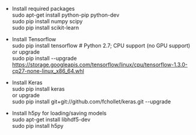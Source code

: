 - Install required packages  
sudo apt-get install python-pip python-dev  
sudo pip install numpy scipy  
sudo pip install scikit-learn

- Install Tensorflow  
sudo pip install tensorflow      # Python 2.7; CPU support (no GPU support)  
or upgrade  
sudo pip install --upgrade https://storage.googleapis.com/tensorflow/linux/cpu/tensorflow-1.3.0-cp27-none-linux_x86_64.whl

- Install Keras  
sudo pip install keras  
or upgrade  
sudo pip install git+git://github.com/fchollet/keras.git --upgrade

- Install h5py for loading/saving models  
sudo apt-get install libhdf5-dev  
sudo pip install h5py
